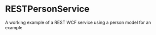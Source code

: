 RESTPersonService
=================

A working example of a REST WCF service using a person model for an example

